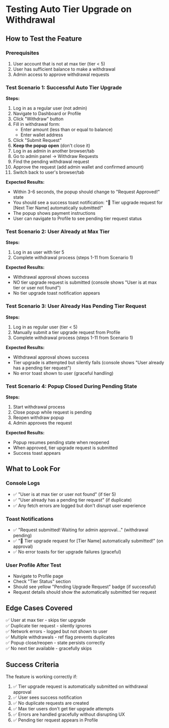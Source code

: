 # Testing Auto Tier Upgrade on Withdrawal

## How to Test the Feature

### Prerequisites
1. User account that is not at max tier (tier < 5)
2. User has sufficient balance to make a withdrawal
3. Admin access to approve withdrawal requests

### Test Scenario 1: Successful Auto Tier Upgrade

**Steps:**
1. Log in as a regular user (not admin)
2. Navigate to Dashboard or Profile
3. Click "Withdraw" button
4. Fill in withdrawal form:
   - Enter amount (less than or equal to balance)
   - Enter wallet address
5. Click "Submit Request"
6. **Keep the popup open** (don't close it)
7. Log in as admin in another browser/tab
8. Go to admin panel → Withdraw Requests
9. Find the pending withdrawal request
10. Approve the request (add admin wallet and confirmed amount)
11. Switch back to user's browser/tab

**Expected Results:**
- Within 3-6 seconds, the popup should change to "Request Approved!" state
- You should see a success toast notification: "🎉 Tier upgrade request for [Next Tier Name] automatically submitted!"
- The popup shows payment instructions
- User can navigate to Profile to see pending tier request status

### Test Scenario 2: User Already at Max Tier

**Steps:**
1. Log in as user with tier 5
2. Complete withdrawal process (steps 1-11 from Scenario 1)

**Expected Results:**
- Withdrawal approval shows success
- NO tier upgrade request is submitted (console shows "User is at max tier or user not found")
- No tier upgrade toast notification appears

### Test Scenario 3: User Already Has Pending Tier Request

**Steps:**
1. Log in as regular user (tier < 5)
2. Manually submit a tier upgrade request from Profile
3. Complete withdrawal process (steps 1-11 from Scenario 1)

**Expected Results:**
- Withdrawal approval shows success
- Tier upgrade is attempted but silently fails (console shows "User already has a pending tier request")
- No error toast shown to user (graceful handling)

### Test Scenario 4: Popup Closed During Pending State

**Steps:**
1. Start withdrawal process
2. Close popup while request is pending
3. Reopen withdraw popup
4. Admin approves the request

**Expected Results:**
- Popup resumes pending state when reopened
- When approved, tier upgrade request is submitted
- Success toast appears

## What to Look For

### Console Logs
- ✅ "User is at max tier or user not found" (if tier 5)
- ✅ "User already has a pending tier request" (if duplicate)
- ✅ Any fetch errors are logged but don't disrupt user experience

### Toast Notifications
- ✅ "Request submitted! Waiting for admin approval..." (withdrawal pending)
- ✅ "🎉 Tier upgrade request for [Tier Name] automatically submitted!" (on approval)
- ✅ No error toasts for tier upgrade failures (graceful)

### User Profile After Test
- Navigate to Profile page
- Check "Tier Status" section
- Should see yellow "Pending Upgrade Request" badge (if successful)
- Request details should show the automatically submitted tier request

## Edge Cases Covered

✅ User at max tier - skips tier upgrade  
✅ Duplicate tier request - silently ignores  
✅ Network errors - logged but not shown to user  
✅ Multiple withdrawals - ref flag prevents duplicates  
✅ Popup close/reopen - state persists correctly  
✅ No next tier available - gracefully skips  

## Success Criteria

The feature is working correctly if:
1. ✅ Tier upgrade request is automatically submitted on withdrawal approval
2. ✅ User sees success notification
3. ✅ No duplicate requests are created
4. ✅ Max tier users don't get tier upgrade attempts
5. ✅ Errors are handled gracefully without disrupting UX
6. ✅ Pending tier request appears in Profile

